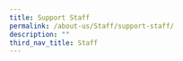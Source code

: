 ```yaml
---
title: Support Staff
permalink: /about-us/Staff/support-staff/
description: ""
third_nav_title: Staff
---
```

